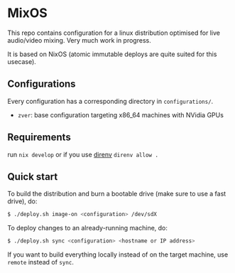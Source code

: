# MixOS

This repo contains configuration for a linux distribution optimised
for live audio/video mixing. Very much work in progress.

It is based on NixOS (atomic immutable deploys are quite suited for this usecase).

## Configurations

Every configuration has a corresponding directory in `configurations/`.

- `zver`: base configuration targeting x86_64 machines with NVidia GPUs

## Requirements

run `nix develop`
or if you use [direnv](https://direnv.net/) `direnv allow .`

## Quick start

To build the distribution and burn a bootable drive (make sure to use a fast drive), do:

```bash
$ ./deploy.sh image-on <configuration> /dev/sdX
```

To deploy changes to an already-running machine, do:

```bash
$ ./deploy.sh sync <configuration> <hostname or IP address>
```

If you want to build everything locally instead of on the target machine,
use `remote` instead of `sync`.
